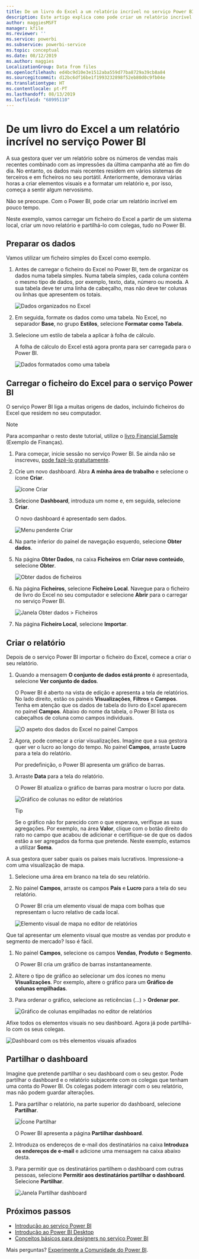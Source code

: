 ```yaml
---
title: De um livro do Excel a um relatório incrível no serviço Power BI
description: Este artigo explica como pode criar um relatório incrível rapidamente a partir de um livro do Excel.
author: maggiesMSFT
manager: kfile
ms.reviewer: ''
ms.service: powerbi
ms.subservice: powerbi-service
ms.topic: conceptual
ms.date: 08/12/2019
ms.author: maggies
LocalizationGroup: Data from files
ms.openlocfilehash: ed4bc9d10e3e1512aba559d77ba8729a39cb8a84
ms.sourcegitcommit: d12bc6df16be1f1993232898f52eb80d0c9fb04e
ms.translationtype: HT
ms.contentlocale: pt-PT
ms.lasthandoff: 08/13/2019
ms.locfileid: "68995110"
---
```

# <a name="from-excel-workbook-to-stunning-report-in-the-power-bi-service"></a>De um livro do Excel a um relatório incrível no serviço Power BI
A sua gestora quer ver um relatório sobre os números de vendas mais recentes combinado com as impressões da última campanha até ao fim do dia. No entanto, os dados mais recentes residem em vários sistemas de terceiros e em ficheiros no seu portátil. Anteriormente, demorava várias horas a criar elementos visuais e a formatar um relatório e, por isso, começa a sentir algum nervosismo.

Não se preocupe. Com o Power BI, pode criar um relatório incrível em pouco tempo.

Neste exemplo, vamos carregar um ficheiro do Excel a partir de um sistema local, criar um novo relatório e partilhá-lo com colegas, tudo no Power BI.

## <a name="prepare-your-data"></a>Preparar os dados
Vamos utilizar um ficheiro simples do Excel como exemplo. 

1. Antes de carregar o ficheiro do Excel no Power BI, tem de organizar os dados numa tabela simples. Numa tabela simples, cada coluna contém o mesmo tipo de dados, por exemplo, texto, data, número ou moeda. A sua tabela deve ter uma linha de cabeçalho, mas não deve ter colunas ou linhas que apresentem os totais.

   ![Dados organizados no Excel](media/service-from-excel-to-stunning-report/pbi_excel_file.png)

2. Em seguida, formate os dados como uma tabela. No Excel, no separador **Base**, no grupo **Estilos**, selecione **Formatar como Tabela**. 

3. Selecione um estilo de tabela a aplicar à folha de cálculo. 

   A folha de cálculo do Excel está agora pronta para ser carregada para o Power BI.

   ![Dados formatados como uma tabela](media/service-from-excel-to-stunning-report/pbi_excel_table.png)

## <a name="upload-your-excel-file-to-the-power-bi-service"></a>Carregar o ficheiro do Excel para o serviço Power BI
O serviço Power BI liga a muitas origens de dados, incluindo ficheiros do Excel que residem no seu computador. 

 > [!NOTE] 
 > Para acompanhar o resto deste tutorial, utilize o [livro Financial Sample](sample-financial-download.md) (Exemplo de Finanças).

1. Para começar, inicie sessão no serviço Power BI. Se ainda não se inscreveu, [pode fazê-lo gratuitamente](https://powerbi.com).

2. Crie um novo dashboard. Abra **A minha área de trabalho** e selecione o ícone **Criar**.

   ![ícone Criar](media/service-from-excel-to-stunning-report/power-bi-new-dash.png)

3. Selecione **Dashboard**, introduza um nome e, em seguida, selecione **Criar**. 

   O novo dashboard é apresentado sem dados.

   ![Menu pendente Criar](media/service-from-excel-to-stunning-report/power-bi-create-dash.png)

4. Na parte inferior do painel de navegação esquerdo, selecione **Obter dados**. 

5. Na página **Obter Dados**, na caixa **Ficheiros** em **Criar novo conteúdo**, selecione **Obter**.

   ![Obter dados de ficheiros](media/service-from-excel-to-stunning-report/pbi_get_files.png)

6. Na página **Ficheiros**, selecione **Ficheiro Local**. Navegue para o ficheiro de livro do Excel no seu computador e selecione **Abrir** para o carregar no serviço Power BI. 

   ![Janela Obter dados > Ficheiros](media/service-from-excel-to-stunning-report/pbi_local_file.png)

7. Na página **Ficheiro Local**, selecione **Importar**.


## <a name="build-your-report"></a>Criar o relatório
Depois de o serviço Power BI importar o ficheiro do Excel, comece a criar o seu relatório. 

1. Quando a mensagem **O conjunto de dados está pronto** é apresentada, selecione **Ver conjunto de dados**.  

   O Power BI é aberto na vista de edição e apresenta a tela de relatórios. No lado direito, estão os painéis **Visualizações**, **Filtros** e **Campos**. Tenha em atenção que os dados de tabela do livro do Excel aparecem no painel **Campos**. Abaixo do nome da tabela, o Power BI lista os cabeçalhos de coluna como campos individuais.

   ![O aspeto dos dados do Excel no painel Campos](media/service-from-excel-to-stunning-report/pbi_report_fields.png)

2. Agora, pode começar a criar visualizações. Imagine que a sua gestora quer ver o lucro ao longo do tempo. No painel **Campos**, arraste **Lucro** para a tela do relatório. 

   Por predefinição, o Power BI apresenta um gráfico de barras. 

3. Arraste **Data** para a tela do relatório. 

   O Power BI atualiza o gráfico de barras para mostrar o lucro por data.

   ![Gráfico de colunas no editor de relatórios](media/service-from-excel-to-stunning-report/pbi_report_pin-new.png)

   > [!TIP]
   > Se o gráfico não for parecido com o que esperava, verifique as suas agregações. Por exemplo, na área **Valor**, clique com o botão direito do rato no campo que acabou de adicionar e certifique-se de que os dados estão a ser agregados da forma que pretende. Neste exemplo, estamos a utilizar **Soma**.
   > 

A sua gestora quer saber quais os países mais lucrativos. Impressione-a com uma visualização de mapa. 

1. Selecione uma área em branco na tela do seu relatório. 

2. No painel **Campos**, arraste os campos **País** e **Lucro** para a tela do seu relatório.

   O Power BI cria um elemento visual de mapa com bolhas que representam o lucro relativo de cada local.

   ![Elemento visual de mapa no editor de relatórios](media/service-from-excel-to-stunning-report/pbi_report_map-new.png)

Que tal apresentar um elemento visual que mostre as vendas por produto e segmento de mercado? Isso é fácil. 

1. No painel **Campos**, selecione os campos **Vendas**, **Produto** e **Segmento**. 
   
   O Power BI cria um gráfico de barras instantaneamente. 

2. Altere o tipo de gráfico ao selecionar um dos ícones no menu **Visualizações**. Por exemplo, altere o gráfico para um **Gráfico de colunas empilhadas**. 

3. Para ordenar o gráfico, selecione as reticências (...) > **Ordenar por**.

   ![Gráfico de colunas empilhadas no editor de relatórios](media/service-from-excel-to-stunning-report/pbi_barchart-new.png)

Afixe todos os elementos visuais no seu dashboard. Agora já pode partilhá-lo com os seus colegas.

   ![Dashboard com os três elementos visuais afixados](media/service-from-excel-to-stunning-report/pbi_report.png)

## <a name="share-your-dashboard"></a>Partilhar o dashboard
Imagine que pretende partilhar o seu dashboard com o seu gestor. Pode partilhar o dashboard e o relatório subjacente com os colegas que tenham uma conta do Power BI. Os colegas podem interagir com o seu relatório, mas não podem guardar alterações.

1. Para partilhar o relatório, na parte superior do dashboard, selecione **Partilhar**.

   ![Ícone Partilhar](media/service-from-excel-to-stunning-report/power-bi-share.png)

   O Power BI apresenta a página **Partilhar dashboard**. 

2. Introduza os endereços de e-mail dos destinatários na caixa **Introduza os endereços de e-mail** e adicione uma mensagem na caixa abaixo desta. 

3. Para permitir que os destinatários partilhem o dashboard com outras pessoas, selecione **Permitir aos destinatários partilhar o dashboard**. Selecione **Partilhar**.

   ![Janela Partilhar dashboard](media/service-from-excel-to-stunning-report/power-bi-share-dash-new.png)

## <a name="next-steps"></a>Próximos passos

* [Introdução ao serviço Power BI](service-get-started.md)
* [Introdução ao Power BI Desktop](desktop-getting-started.md)
* [Conceitos básicos para designers no serviço Power BI](service-basic-concepts.md)

Mais perguntas? [Experimente a Comunidade do Power BI](http://community.powerbi.com/).


